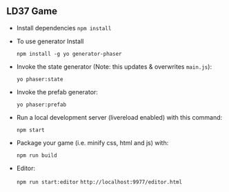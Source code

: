 ## LD37 Game

+ Install dependencies 
  `npm install`

+ To use generator Install

  `npm install -g yo generator-phaser`

+ Invoke the state generator (Note: this updates & overwrites `main.js`):

  `yo phaser:state`

+ Invoke the prefab generator:

  `yo phaser:prefab`

+ Run a local development server (livereload enabled) with this command:

  `npm start`

+ Package your game (i.e. minify css, html and js) with:

  `npm run build`

+ Editor:

  `npm run start:editor`
  `http://localhost:9977/editor.html`
